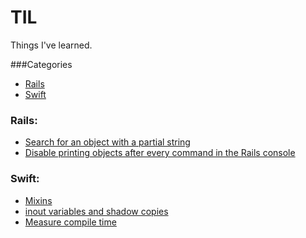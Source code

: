 TIL
====

Things I've learned.

###Categories

* [Rails](#rails)
* [Swift](#swift)

### Rails:
- [Search for an object with a partial string](Rails/search_for_string_in_active_record.md)
- [Disable printing objects after every command in the Rails console](Rails/console_disable_printing_objects.md)

### Swift:
- [Mixins](Swift/mixins.md)
- [inout variables and shadow copies](Swift/inout_variables_functions_and_closures.md)
- [Measure compile time](Swift/measure_compile_time.md)
